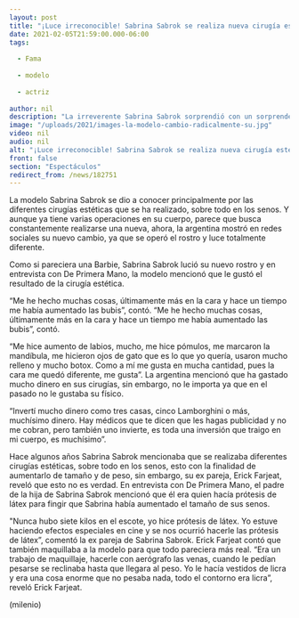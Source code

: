 ```yaml
---
layout: post
title: "¡Luce irreconocible! Sabrina Sabrok se realiza nueva cirugía estética en el rostro"
date: 2021-02-05T21:59:00.000-06:00
tags:
  
  - Fama
  
  - modelo
  
  - actriz
  
author: nil
description: "La irreverente Sabrina Sabrok sorprendió con un sorprendente cambio en su rostro, esto debido a que se sometió a una cirugía estética. "
image: "/uploads/2021/images-la-modelo-cambio-radicalmente-su.jpg"
video: nil
audio: nil
alt: "¡Luce irreconocible! Sabrina Sabrok se realiza nueva cirugía estética en el rostro"
front: false
section: "Espectáculos"
redirect_from: /news/182751
---
```


La modelo Sabrina Sabrok se dio a conocer principalmente por las diferentes cirugías estéticas que se ha realizado, sobre todo en los senos. Y aunque ya tiene varias operaciones en su cuerpo, parece que busca constantemente realizarse una nueva, ahora, la argentina mostró en redes sociales su nuevo cambio, ya que se operó el rostro y luce totalmente diferente. 

Como si pareciera una Barbie, Sabrina Sabrok lució su nuevo rostro y en entrevista con De Primera Mano, la modelo mencionó que le gustó el resultado de la cirugía estética. 

 “Me he hecho muchas cosas, últimamente más en la cara y hace un tiempo me había aumentado las bubis”, contó. 
 “Me he hecho muchas cosas, últimamente más en la cara y hace un tiempo me había aumentado las bubis”, contó. 

“Me hice aumento de labios, mucho, me hice pómulos, me marcaron la mandíbula, me hicieron ojos de gato que es lo que yo quería, usaron mucho relleno y mucho botox. Como a mí me gusta en mucha cantidad, pues la cara me quedó diferente, me gusta”. 
La argentina mencionó que ha gastado mucho dinero en sus cirugías, sin embargo, no le importa ya que en el pasado no le gustaba su físico. 

“Invertí mucho dinero como tres casas, cinco Lamborghini o más, muchísimo dinero. Hay médicos que te dicen que les hagas publicidad y no me cobran, pero también uno invierte, es toda una inversión que traigo en mi cuerpo, es muchísimo”. 

Hace algunos años Sabrina Sabrok mencionaba que se realizaba diferentes cirugías estéticas, sobre todo en los senos, esto con la finalidad de aumentarlo de tamaño y de peso, sin embargo, su ex pareja, Erick Farjeat, reveló que esto no es verdad. 
En entrevista con De Primera Mano, el padre de la hija de Sabrina Sabrok mencionó que él era quien hacía prótesis de látex para fingir que Sabrina había aumentado el tamaño de sus senos. 

"Nunca hubo siete kilos en el escote, yo hice prótesis de látex. Yo estuve haciendo efectos especiales en cine y se nos ocurrió hacerle las prótesis de látex”, comentó la ex pareja de Sabrina Sabrok. 
Erick Farjeat contó que también maquillaba a la modelo para que todo pareciera más real. 
“Era un trabajo de maquillaje, hacerle con aerógrafo las venas, cuando le pedían pesarse se reclinaba hasta que llegara al peso. Yo le hacía vestidos de licra y era una cosa enorme que no pesaba nada, todo el contorno era licra”, reveló Erick Farjeat. 

(milenio)